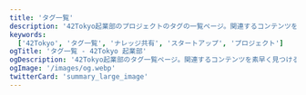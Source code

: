 ```yaml
---
title: 'タグ一覧'
description: '42Tokyo起業部のプロジェクトのタグの一覧ページ。関連するコンテンツを見つけやすく整理しています。'
keywords:
  ['42Tokyo', 'タグ一覧', 'ナレッジ共有', 'スタートアップ', 'プロジェクト']
ogTitle: 'タグ一覧 - 42Tokyo 起業部'
ogDescription: '42Tokyo起業部のタグ一覧ページ。関連するコンテンツを素早く見つけるためのインデックス。'
ogImage: '/images/og.webp'
twitterCard: 'summary_large_image'
---
```

